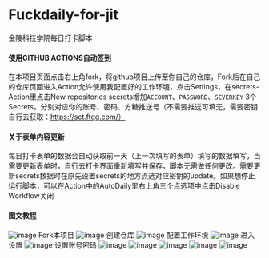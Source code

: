 # Fuckdaily-for-jit
金陵科技学院每日打卡脚本

#### 使用GITHUB ACTIONS自动签到
在本项目页面点击右上角fork，将github项目上传至你自己的仓库，Fork后在自己的仓库页面进入Action允许使用我配置好的工作环境，点击Settings，在secrets-Action里点击New repositories secrets增加`ACCOUNT`、`PASSWORD`、`SEVERKEY` 3个Secrets，分别对应你的账号、密码、方糖推送号（不需要推送可填无，需要密钥自行去获取：https://sct.ftqq.com/）

#### 关于表单内容更新
每日打卡表单的数据会自动获取前一天（上一次填写的表单）填写的数据填写，当需要更新表单时，自行去打卡界面重新填写并保存，脚本无需做任何更改。需要更新secrets数据时在原先设置secrets的地方点选对应密钥的update。如果想停止运行脚本，可以在Action中的AutoDaily里右上角三个点选项中点击Disable Workflow关闭

#### 图文教程
![image](https://github.com/Reclizer/Fuckdaily-for-jit/blob/main/image/01.png)
Fork本项目
![image](https://github.com/Reclizer/Fuckdaily-for-jit/blob/main/image/02.png)
创建仓库
![image](https://github.com/Reclizer/Fuckdaily-for-jit/blob/main/image/03.png)
配置工作环境
![image](https://github.com/Reclizer/Fuckdaily-for-jit/blob/main/image/04.png)
进入设置
![image](https://github.com/Reclizer/Fuckdaily-for-jit/blob/main/image/05.png)
设置账号密码
![image](https://github.com/Reclizer/Fuckdaily-for-jit/blob/main/image/06.png)
![image](https://github.com/Reclizer/Fuckdaily-for-jit/blob/main/image/07.png)
![image](https://github.com/Reclizer/Fuckdaily-for-jit/blob/main/image/08.png)
![image](https://github.com/Reclizer/Fuckdaily-for-jit/blob/main/image/09.png)
![image](https://github.com/Reclizer/Fuckdaily-for-jit/blob/main/image/10.png)
